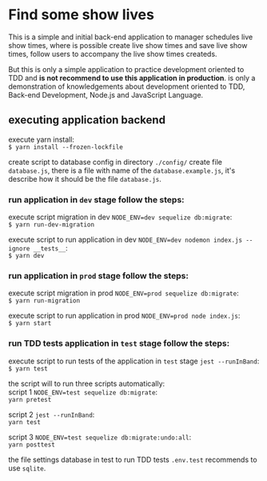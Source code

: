 # Find some show lives  
  
This is a simple and initial back-end application to manager schedules live show times, where is possible create live show times and save live show times, follow users to accompany the live show times createds.  
  
But this is only a simple application to practice development oriented to TDD and **is not recommend to use this application in production**. is only a demonstration of knowledgements about development oriented to TDD, Back-end Development, Node.js and JavaScript Language.

## executing application backend
execute yarn install:  
```$ yarn install --frozen-lockfile```  
  
create script to database config in directory ```./config/``` create file ```database.js```, there is a file with name of the ```database.example.js```, it's describe how it should be the file ```database.js```.
  
### run application in ```dev``` stage follow the steps:  
execute script migration in dev ```NODE_ENV=dev sequelize db:migrate```:  
```$ yarn run-dev-migration```  
  
execute script to run application in dev ```NODE_ENV=dev nodemon index.js --ignore __tests__```:  
```$ yarn dev``` 
  
### run application in ```prod``` stage follow the steps:  
execute script migration in prod ```NODE_ENV=prod sequelize db:migrate```:  
```$ yarn run-migration```  
  
execute script to run application in prod ```NODE_ENV=prod node index.js```:  
```$ yarn start```  
  
### run TDD tests application in ```test``` stage follow the steps:   
execute script to run tests of the application in ```test``` stage ```jest --runInBand```:  
```$ yarn test```  
  
the script will to run three scripts automatically:  
script 1 ```NODE_ENV=test sequelize db:migrate```:  
```yarn pretest```  
  
script 2 ```jest --runInBand```:  
```yarn test```  
  
script 3 ```NODE_ENV=test sequelize db:migrate:undo:all```:  
```yarn posttest```  
  
the file settings database in test to run TDD tests ```.env.test``` recommends to use ```sqlite```.
